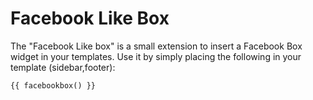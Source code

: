 Facebook Like Box
====================

The "Facebook Like box" is a small extension to insert a Facebook Box widget
in your templates. Use it by simply placing the following in your template (sidebar,footer):

    {{ facebookbox() }}


